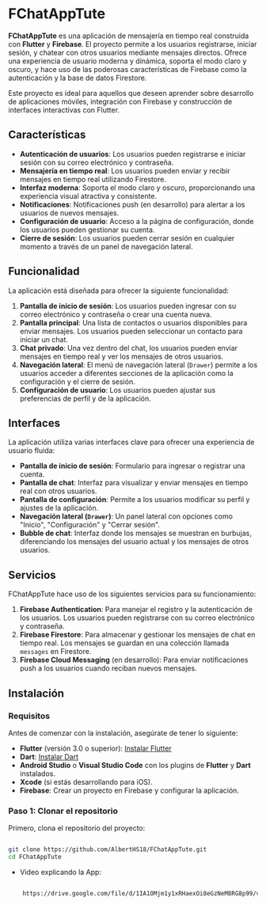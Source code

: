 # FChatAppTute

**FChatAppTute** es una aplicación de mensajería en tiempo real construida con **Flutter** y **Firebase**. El proyecto permite a los usuarios registrarse, iniciar sesión, y chatear con otros usuarios mediante mensajes directos. Ofrece una experiencia de usuario moderna y dinámica, soporta el modo claro y oscuro, y hace uso de las poderosas características de Firebase como la autenticación y la base de datos Firestore.

Este proyecto es ideal para aquellos que deseen aprender sobre desarrollo de aplicaciones móviles, integración con Firebase y construcción de interfaces interactivas con Flutter.

## Características

- **Autenticación de usuarios**: Los usuarios pueden registrarse e iniciar sesión con su correo electrónico y contraseña.
- **Mensajería en tiempo real**: Los usuarios pueden enviar y recibir mensajes en tiempo real utilizando Firestore.
- **Interfaz moderna**: Soporta el modo claro y oscuro, proporcionando una experiencia visual atractiva y consistente.
- **Notificaciones**: Notificaciones push (en desarrollo) para alertar a los usuarios de nuevos mensajes.
- **Configuración de usuario**: Acceso a la página de configuración, donde los usuarios pueden gestionar su cuenta.
- **Cierre de sesión**: Los usuarios pueden cerrar sesión en cualquier momento a través de un panel de navegación lateral.

## Funcionalidad

La aplicación está diseñada para ofrecer la siguiente funcionalidad:

1. **Pantalla de inicio de sesión**: Los usuarios pueden ingresar con su correo electrónico y contraseña o crear una cuenta nueva.
2. **Pantalla principal**: Una lista de contactos o usuarios disponibles para enviar mensajes. Los usuarios pueden seleccionar un contacto para iniciar un chat.
3. **Chat privado**: Una vez dentro del chat, los usuarios pueden enviar mensajes en tiempo real y ver los mensajes de otros usuarios.
4. **Navegación lateral**: El menú de navegación lateral (`Drawer`) permite a los usuarios acceder a diferentes secciones de la aplicación como la configuración y el cierre de sesión.
5. **Configuración de usuario**: Los usuarios pueden ajustar sus preferencias de perfil y de la aplicación.

## Interfaces

La aplicación utiliza varias interfaces clave para ofrecer una experiencia de usuario fluida:

- **Pantalla de inicio de sesión**: Formulario para ingresar o registrar una cuenta.
- **Pantalla de chat**: Interfaz para visualizar y enviar mensajes en tiempo real con otros usuarios.
- **Pantalla de configuración**: Permite a los usuarios modificar su perfil y ajustes de la aplicación.
- **Navegación lateral (`Drawer`)**: Un panel lateral con opciones como "Inicio", "Configuración" y "Cerrar sesión".
- **Bubble de chat**: Interfaz donde los mensajes se muestran en burbujas, diferenciando los mensajes del usuario actual y los mensajes de otros usuarios.

## Servicios

FChatAppTute hace uso de los siguientes servicios para su funcionamiento:

1. **Firebase Authentication**: Para manejar el registro y la autenticación de los usuarios. Los usuarios pueden registrarse con su correo electrónico y contraseña.
2. **Firebase Firestore**: Para almacenar y gestionar los mensajes de chat en tiempo real. Los mensajes se guardan en una colección llamada `messages` en Firestore.
3. **Firebase Cloud Messaging** (en desarrollo): Para enviar notificaciones push a los usuarios cuando reciban nuevos mensajes.

## Instalación

### Requisitos

Antes de comenzar con la instalación, asegúrate de tener lo siguiente:

- **Flutter** (versión 3.0 o superior): [Instalar Flutter](https://flutter.dev/docs/get-started/install)
- **Dart**: [Instalar Dart](https://dart.dev/get-dart)
- **Android Studio** o **Visual Studio Code** con los plugins de **Flutter** y **Dart** instalados.
- **Xcode** (si estás desarrollando para iOS).
- **Firebase**: Crear un proyecto en Firebase y configurar la aplicación.

### Paso 1: Clonar el repositorio

Primero, clona el repositorio del proyecto:


```bash

git clone https://github.com/AlbertHS18/FChatAppTute.git
cd FChatAppTute

```



- Video explicando la App:

```bash

    https://drive.google.com/file/d/1IA1OMjm1y1xRHaexOi8eGzNeM8RG8p99/view?usp=drive_link

```

